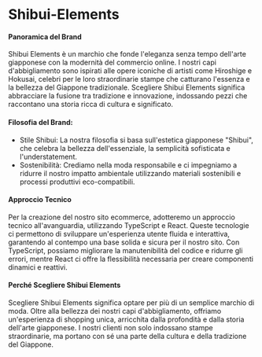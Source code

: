 # Shibui-Elements


#### Panoramica del Brand

Shibui Elements è un marchio che fonde l'eleganza senza tempo dell'arte giapponese con la modernità del commercio online. I nostri capi d'abbigliamento sono ispirati alle opere iconiche di artisti come Hiroshige e Hokusai, celebri per le loro straordinarie stampe che catturano l'essenza e la bellezza del Giappone tradizionale. Scegliere Shibui Elements significa abbracciare la fusione tra tradizione e innovazione, indossando pezzi che raccontano una storia ricca di cultura e significato.


#### Filosofia del Brand:

- Stile Shibui: La nostra filosofia si basa sull'estetica giapponese "Shibui", che celebra la bellezza dell'essenziale, la semplicità sofisticata e l'understatement.
- Sostenibilità: Crediamo nella moda responsabile e ci impegniamo a ridurre il nostro impatto ambientale utilizzando materiali sostenibili e processi produttivi eco-compatibili.

#### Approccio Tecnico

Per la creazione del nostro sito ecommerce, adotteremo un approccio tecnico all'avanguardia, utilizzando TypeScript e React. Queste tecnologie ci permettono di sviluppare un'esperienza utente fluida e interattiva, garantendo al contempo una base solida e sicura per il nostro sito. Con TypeScript, possiamo migliorare la manutenibilità del codice e ridurre gli errori, mentre React ci offre la flessibilità necessaria per creare componenti dinamici e reattivi.

#### Perché Scegliere Shibui Elements

Scegliere Shibui Elements significa optare per più di un semplice marchio di moda. Oltre alla bellezza dei nostri capi d'abbigliamento, offriamo un'esperienza di shopping unica, arricchita dalla profondità e dalla storia dell'arte giapponese. I nostri clienti non solo indossano stampe straordinarie, ma portano con sé una parte della cultura e della tradizione del Giappone.
